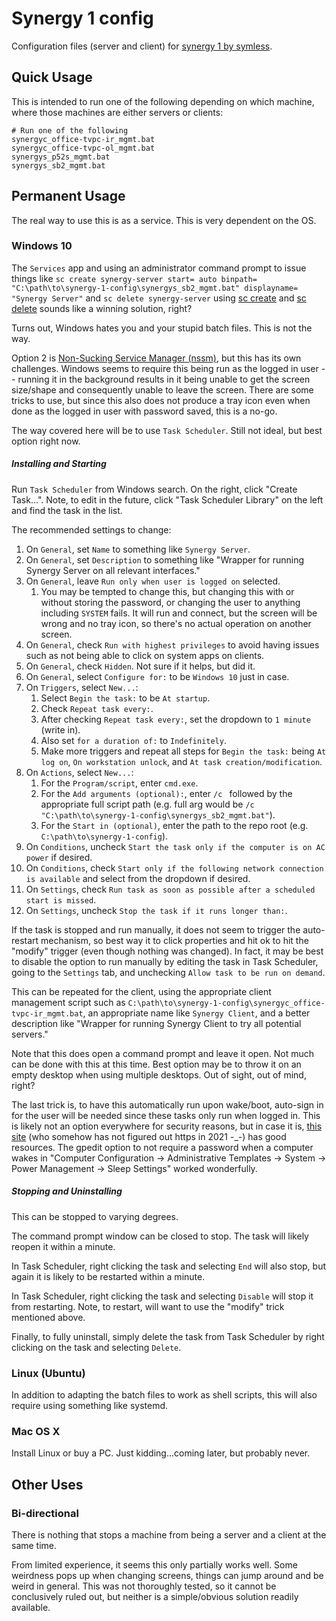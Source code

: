 # Synergy 1 config

Configuration files (server and client) for
[synergy 1 by symless](https://symless.com/synergy).


## Quick Usage
This is intended to run one of the following depending on which machine, where
those machines are either servers or clients:
```
# Run one of the following
synergyc_office-tvpc-ir_mgmt.bat
synergyc_office-tvpc-ol_mgmt.bat
synergys_p52s_mgmt.bat
synergys_sb2_mgmt.bat
```


## Permanent Usage
The real way to use this is as a service.  This is very dependent on the OS.

### Windows 10
The `Services` app and using an administrator command prompt to issue things
like `sc create synergy-server start= auto
binpath= "C:\path\to\synergy-1-config\synergys_sb2_mgmt.bat"
displayname= "Synergy Server"` and `sc delete synergy-server` using
[sc create](https://docs.microsoft.com/en-us/windows-server/administration/windows-commands/sc-create)
and
[sc delete](https://docs.microsoft.com/en-us/windows-server/administration/windows-commands/sc-delete)
sounds like a winning solution, right?

Turns out, Windows hates you and your stupid batch files.  This is not the way.


Option 2 is [Non-Sucking Service Manager (nssm)](https://nssm.cc/), but this has
its own challenges.  Windows seems to require this being run as the logged in
user -- running it in the background results in it being unable to get the
screen size/shape and consequently unable to leave the screen.  There are some
tricks to use, but since this also does not produce a tray icon even when done
as the logged in user with password saved, this is a no-go.


The way covered here will be to use `Task Scheduler`.  Still not ideal, but best
option right now.


##### Installing and Starting
Run `Task Scheduler` from Windows search.  On the right, click "Create Task...".
Note, to edit in the future, click "Task Scheduler Library" on the left and find
the task in the list.

The recommended settings to change:
1. On `General`, set `Name` to something like `Synergy Server`.
2. On `General`, set `Description` to something like "Wrapper for running
      Synergy Server on all relevant interfaces."
3. On `General`, leave `Run only when user is logged on` selected.
    1. You may be tempted to change this, but changing this with or without
        storing the password, or changing the user to anything including
        `SYSTEM` fails.  It will run and connect, but the screen will be wrong
        and no tray icon, so there's no actual operation on another screen.
4. On `General`, check `Run with highest privileges` to avoid having issues such
      as not being able to click on system apps on clients.
5. On `General`, check `Hidden`.  Not sure if it helps, but did it.
6. On `General`, select `Configure for:` to be `Windows 10` just in case.
7. On `Triggers`, select `New...`:
    1. Select `Begin the task:` to be `At startup`.
    2. Check `Repeat task every:`.
    3. After checking `Repeat task every:`, set the dropdown to `1 minute` (write
        in).
    4. Also set `for a duration of:` to `Indefinitely`.
    5. Make more triggers and repeat all steps for `Begin the task:` being
        `At log on`, `On workstation unlock`, and `At task
        creation/modification`.
8. On `Actions`, select `New...`:
    1. For the `Program/script`, enter `cmd.exe`.
    2. For the `Add arguments (optional):`, enter `/c ` followed by the
        appropriate full script path (e.g. full arg would be
       `/c "C:\path\to\synergy-1-config\synergys_sb2_mgmt.bat"`).
    3. For the `Start in (optional)`, enter the path to the repo root (e.g.
        `C:\path\to\synergy-1-config`).
9. On `Conditions`, uncheck `Start the task only if the computer is on AC power`
      if desired.
10. On `Conditions`, check `Start only if the following network connection is
      available` and select from the dropdown if desired.
11. On `Settings`, check `Run task as soon as possible after a scheduled start
      is missed`.
12. On `Settings`, uncheck `Stop the task if it runs longer than:`.

If the task is stopped and run manually, it does not seem to trigger the
auto-restart mechanism, so best way it to click properties and hit ok to hit the
"modify" trigger (even though nothing was changed).  In fact, it may be best to
disable the option to run manually by editing the task in Task Scheduler, going
to the `Settings` tab, and unchecking `Allow task to be run on demand`.

This can be repeated for the client, using the appropriate client management
script such as `C:\path\to\synergy-1-config\synergyc_office-tvpc-ir_mgmt.bat`,
an appropriate name like `Synergy Client`, and a better description like
"Wrapper for running Synergy Client to try all potential servers."

Note that this does open a command prompt and leave it open.  Not much can be
done with this at this time.  Best option may be to throw it on an empty desktop
when using multiple desktops.  Out of sight, out of mind, right?

The last trick is, to have this automatically run upon wake/boot, auto-sign in
for the user will be needed since these tasks only run when logged in.  This is
likely not an option everywhere for security reasons, but in case it is,
[this site](http://woshub.com/how-to-disable-password-login-in-windows-10/)
(who somehow has not figured out https in 2021 -_-) has good resources.  The
gpedit option to not require a password when a computer wakes in "Computer
Configuration -> Administrative Templates -> System -> Power Management -> Sleep
Settings" worked wonderfully.


##### Stopping and Uninstalling
This can be stopped to varying degrees.

The command prompt window can be closed to stop.  The task will likely reopen it
within a minute.

In Task Scheduler, right clicking the task and selecting `End` will also stop,
but again it is likely to be restarted within a minute.

In Task Scheduler, right clicking the task and selecting `Disable` will stop it
from restarting.  Note, to restart, will want to use the "modify" trick
mentioned above.

Finally, to fully uninstall, simply delete the task from Task Scheduler by
right clicking on the task and selecting `Delete`.



### Linux (Ubuntu)
In addition to adapting the batch files to work as shell scripts, this will also
require using something like systemd.


### Mac OS X
Install Linux or buy a PC.  Just kidding...coming later, but probably never.



## Other Uses

### Bi-directional
There is nothing that stops a machine from being a server and a client at the
same time.

From limited experience, it seems this only partially works well.  Some
weirdness pops up when changing screens, things can jump around and be weird in
general.  This was not thoroughly tested, so it cannot be conclusively ruled
out, but neither is a simple/obvious solution readily available.
